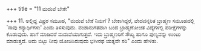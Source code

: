 +++
title = "11 ಮದುವೆ ಬೇಕೇ"

+++
11. ಅಲ್ಲಿದ್ದ ವಿಪ್ರರ ಸಮೂಹ, "ಮದುವೆ ಬೇಕೆ ನಿಮಗೆ ? ಬೇಕಾಗಿದ್ದರೆ, ವೇದವನ್ನರಿತ ಬ್ರಾಹ್ಮಣ ಸಮೂಹದಲ್ಲಿ `ನಾವು ಕನ್ಯಾರ್ಥಿಗಳು' ಎಂದು ತಿಳಿಸುವುದು. ವಂಶಾನುಗತವಾಗಿ ಬಂದ ಬ್ರಾಹ್ಮಣೋಚಿತ ವಿದ್ಯೆಗಳಲ್ಲಿ ಪರೀಕ್ಷೆಗಳನ್ನು ಕೊಡುವುದು. ಹಾಗೆ ಮಾಡಿದರೆ ಮದುವೆಯಾಗುತ್ತದೆ. ಇದು ಬ್ರಾಹ್ಮಣರಿಗೆ ಸೌಖ್ಯ ಹಾಗೂ ಪುಣ್ಯವನ್ನು ಉಂಟು ಮಾಡುತ್ತದೆ. ಅದು ಬಿಟ್ಟು ನೀವು ಯೋಚಿಸಿರುವುದು ಭಗೀರಥ ಯತ್ನವೇ ಸರಿ" ಎಂದು ಹೇಳಿತು.